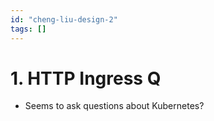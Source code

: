 ```yaml
---
id: "cheng-liu-design-2"
tags: []
---
```


# 1. HTTP Ingress Q

- Seems to ask questions about Kubernetes?
